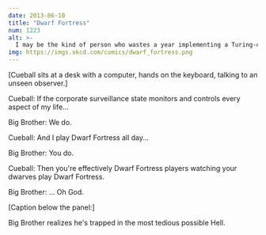 ```yaml
---
date: 2013-06-10
title: "Dwarf Fortress"
num: 1223
alt: >-
  I may be the kind of person who wastes a year implementing a Turing-complete computer in Dwarf Fortress, but that makes you the kind of person who wastes ten more getting that computer to run Minecraft.
img: https://imgs.xkcd.com/comics/dwarf_fortress.png
---
```

[Cueball sits at a desk with a computer, hands on the keyboard, talking to an unseen observer.]

Cueball: If the corporate surveillance state monitors and controls every aspect of my life...

Big Brother: We do.

Cueball: And I play Dwarf Fortress all day...

Big Brother: You do.

Cueball: Then you're effectively Dwarf Fortress players watching your dwarves play Dwarf Fortress.

Big Brother: ... Oh God.

[Caption below the panel:]

Big Brother realizes he's trapped in the most tedious possible Hell.